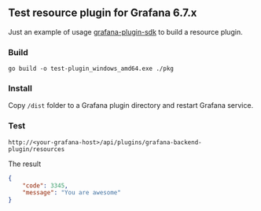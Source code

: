 ## Test resource plugin for Grafana 6.7.x

Just an example of usage [grafana-plugin-sdk](https://github.com/grafana/grafana-plugin-sdk-go) to build a resource plugin. 

### Build

`go build -o test-plugin_windows_amd64.exe ./pkg`

### Install
Copy `/dist` folder to a Grafana plugin directory and restart Grafana service.

### Test

`http://<your-grafana-host>/api/plugins/grafana-backend-plugin/resources`

The result 
```json
{
    "code": 3345,
    "message": "You are awesome"
}
```
